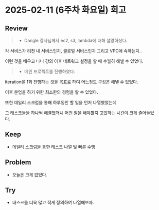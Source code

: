 # 2025-02-11 (6주차 화요일) 회고

## Review

> * Dangle 강사님께서 ec2, s3, lambda에 대해 설명하셨다.

각 서비스가 리전 내 서비스인지, 글로벌 서비스인지
그리고 VPC에 속하는지..

이런 것을 배우고 나니 강의 이후 네트워크 설정을 할 때 수월히 해낼 수 있었다.

> * 메인 프로젝트를 진행하였다.

iteration을 1회 진행하는 것을 목표로 하여 어느정도 구성은 해낼 수 있었다.

이후 분업을 하기 위한 최소한의 경험을 할 수 있었다.

또한 데일리 스크럼을 통해 하루동안 할 일을 먼저 나열했었는데

그 태스크들을 하나씩 해결했더니 어떤 일을 해야할지 고민하는 시간이 크게 줄어들었다.

## Keep

* 데일리 스크럼을 통한 태스크 나열 및 빠른 수행

## Problem

* 오늘은 크게 없었다.

## Try

* 태스크를 더욱 많고 작게 정의하여 나열해보자.